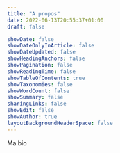 ```yaml
---
title: "A propos"
date: 2022-06-13T20:55:37+01:00
draft: false

showDate: false
showDateOnlyInArticle: false
showDateUpdated: false
showHeadingAnchors: false
showPagination: false
showReadingTime: false
showTableOfContents: true
showTaxonomies: false
showWordCount: false
showSummary: false
sharingLinks: false
showEdit: false
showAuthor: true
layoutBackgroundHeaderSpace: false
---
```


Ma bio

